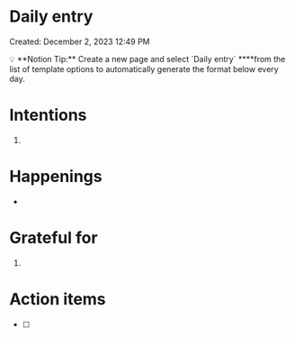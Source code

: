 # Daily entry

Created: December 2, 2023 12:49 PM

<aside>
💡 **Notion Tip:** Create a new page and select `Daily entry` ****from the list of template options to automatically generate the format below every day.

</aside>

# Intentions

1. 

# Happenings

- 

# Grateful for

1. 

# Action items

- [ ]